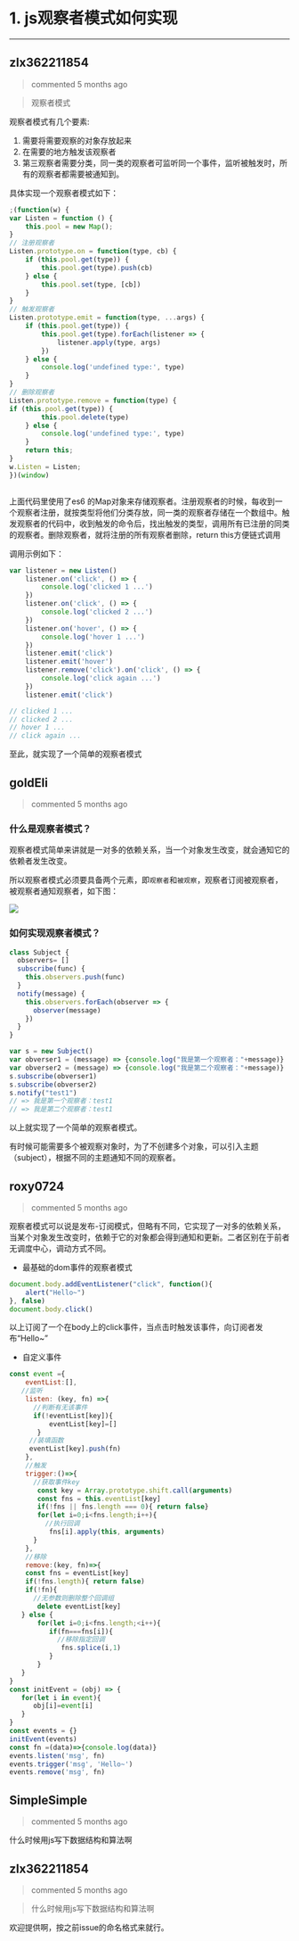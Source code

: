 
 # 1. js观察者模式如何实现 
  
 ***
## zlx362211854 
 > commented 5 months ago 

> 观察者模式

观察者模式有几个要素:
1. 需要将需要观察的对象存放起来
2. 在需要的地方触发该观察者
3. 第三观察者需要分类，同一类的观察者可监听同一个事件，监听被触发时，所有的观察者都需要被通知到。

具体实现一个观察者模式如下：


```javascript
;(function(w) {
var Listen = function () {
	this.pool = new Map();
}
// 注册观察者
Listen.prototype.on = function(type, cb) {
	if (this.pool.get(type)) {
		this.pool.get(type).push(cb)
	} else {
		this.pool.set(type, [cb])
	}
}
// 触发观察者
Listen.prototype.emit = function(type, ...args) {
	if (this.pool.get(type)) {
		this.pool.get(type).forEach(listener => {
			listener.apply(type, args)
		})
	} else {
		console.log('undefined type:', type)
	}
}
// 删除观察者
Listen.prototype.remove = function(type) {
if (this.pool.get(type)) {
		this.pool.delete(type)
	} else {
		console.log('undefined type:', type)
	}
	return this;
}
w.Listen = Listen;
})(window)



```

上面代码里使用了es6 的Map对象来存储观察者。注册观察者的时候，每收到一个观察者注册，就按类型将他们分类存放，同一类的观察者存储在一个数组中。触发观察者的代码中，收到触发的命令后，找出触发的类型，调用所有已注册的同类的观察者。删除观察者，就将注册的所有观察者删除，return this方便链式调用

调用示例如下：

```javascript
var listener = new Listen()
	listener.on('click', () => {
		console.log('clicked 1 ...')
	})
	listener.on('click', () => {
		console.log('clicked 2 ...')
	})
	listener.on('hover', () => {
		console.log('hover 1 ...')
	})
	listener.emit('click')
	listener.emit('hover')
	listener.remove('click').on('click', () => {
		console.log('click again ...')
	})
	listener.emit('click')

// clicked 1 ...
// clicked 2 ...
// hover 1 ...
// click again ...

```

至此，就实现了一个简单的观察者模式
## goldEli 
 > commented 5 months ago 

### 什么是观察者模式？

观察者模式简单来讲就是一对多的依赖关系，当一个对象发生改变，就会通知它的依赖者发生改变。

所以观察者模式必须要具备两个元素，即`观察者`和`被观察`，观察者订阅被观察者，被观察者通知观察者，如下图：

![](https://user-gold-cdn.xitu.io/2017/11/23/15fe7e846659aa94?imageView2/0/w/1280/h/960/ignore-error/1)

### 如何实现观察者模式？


```js
class Subject {
  observers= []
  subscribe(func) {
    this.observers.push(func)
  }
  notify(message) {
    this.observers.forEach(observer => {
      observer(message)
    })
  }
}

var s = new Subject()
var obverser1 = (message) => {console.log("我是第一个观察者："+message)}
var obverser2 = (message) => {console.log("我是第二个观察者："+message)}
s.subscribe(obverser1)
s.subscribe(obverser2)
s.notify("test1")
// => 我是第一个观察者：test1
// => 我是第二个观察者：test1

```

以上就实现了一个简单的观察者模式。

有时候可能需要多个被观察对象时，为了不创建多个对象，可以引入主题（subject），根据不同的主题通知不同的观察者。
## roxy0724 
 > commented 5 months ago 

观察者模式可以说是发布-订阅模式，但略有不同，它实现了一对多的依赖关系，当某个对象发生改变时，依赖于它的对象都会得到通知和更新。二者区别在于前者无调度中心，调动方式不同。

- 最基础的dom事件的观察者模式


```javascript
document.body.addEventListener("click", function(){
    alert("Hello~")
}, false)
document.body.click()

```
以上订阅了一个在body上的click事件，当点击时触发该事件，向订阅者发布“Hello~”

- 自定义事件

```javascript
const event ={
    eventList:[],
   //监听
    listen: (key, fn) =>{
      //判断有无该事件
      if(!eventList[key]){
          eventList[key]=[]
       }
     //装填函数
     eventList[key].push(fn)
    },
    //触发
    trigger:()=>{
      //获取事件key
       const key = Array.prototype.shift.call(arguments)
       const fns = this.eventList[key]
       if(!fns || fns.length === 0){ return false}
       for(let i=0;i<fns.length;i++){
         //执行回调
          fns[i].apply(this, arguments)
      }
    },
    //移除
    remove:(key, fn)=>{
    const fns = eventList[key]
    if(!fns.length){ return false)
    if(!fn){
      //无参数则删除整个回调组
       delete eventList[key]
   } else {
       for(let i=0;i<fns.length;<i++){
          if(fn===fns[i]){
            //移除指定回调
             fns.splice(i,1)
          }
       }
   }
}
const initEvent = (obj) => {
   for(let i in event){
      obj[i]=event[i]
   }
}
const events = {}
initEvent(events)
const fn =(data)=>{console.log(data)}
events.listen('msg', fn)
events.trigger('msg', 'Hello~')
events.remove('msg', fn)

```
## SimpleSimple 
 > commented 5 months ago 

什么时候用js写下数据结构和算法啊
## zlx362211854 
 > commented 5 months ago 

> 什么时候用js写下数据结构和算法啊

欢迎提供啊，按之前issue的命名格式来就行。